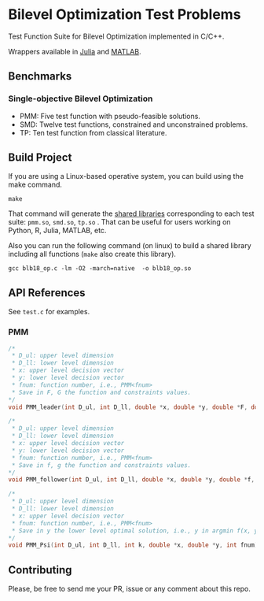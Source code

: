 # Bilevel Optimization Test Problems

Test Function Suite for Bilevel Optimization implemented in C/C++.

Wrappers available in [Julia](https://github.com/jmejia8/BilevelBenchmark.jl) and [MATLAB](https://github.com/jmejia8/bilevel-benchmark-matlab). 

## Benchmarks

### Single-objective Bilevel Optimization

- PMM: Five test function with pseudo-feasible solutions.
- SMD: Twelve test functions, constrained and unconstrained problems.
- TP: Ten test function from classical literature.

## Build Project

If you are using a Linux-based operative system, you can build using the make command.

```
make
```

That command will generate the <ins>shared libraries</ins> corresponding  to each test suite:
`pmm.so`, `smd.so`, `tp.so` . That can be useful for users working on Python, R, Julia, MATLAB, etc. 


Also you can run the following command (on linux) to build a shared library including all functions (`make` also create this library).

```
gcc blb18_op.c -lm -O2 -march=native  -o blb18_op.so
```

## API References

See `test.c` for examples.

### PMM

```C
/*
 * D_ul: upper level dimension
 * D_ll: lower level dimension
 * x: upper level decision vector
 * y: lower level decision vector
 * fnum: function number, i.e., PMM<fnum>
 * Save in F, G the function and constraints values.
*/
void PMM_leader(int D_ul, int D_ll, double *x, double *y, double *F, double *G, int fnum)
```

```C
/*
 * D_ul: upper level dimension
 * D_ll: lower level dimension
 * x: upper level decision vector
 * y: lower level decision vector
 * fnum: function number, i.e., PMM<fnum>
 * Save in f, g the function and constraints values.
*/
void PMM_follower(int D_ul, int D_ll, double *x, double *y, double *f, double *g, int fnum)
```


```C
/*
 * D_ul: upper level dimension
 * D_ll: lower level dimension
 * x: upper level decision vector
 * fnum: function number, i.e., PMM<fnum>
 * Save in y the lower level optimal solution, i.e., y in argmin f(x, y)
*/
void PMM_Psi(int D_ul, int D_ll, int k, double *x, double *y, int fnum){
```


## Contributing

Please, be free to send me your PR, issue or any comment about this repo.
